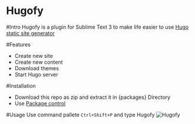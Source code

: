 # Hugofy

#Intro
Hugofy is a plugin for Sublime Text 3 to make life easier to use [Hugo static site generator](http://gohugo.io)

#Features
*	Create new site
*	Create new content
*	Download themes
*	Start Hugo server

#Installation
*	Download this repo as zip and extract it in {packages} Directory
*	Use [Package control](https://packagecontrol.io/installation)


#Usage
Use command pallete ```Ctrl+Shift+P``` and type Hugofy
![Hugofy](http://i.imgur.com/2pAaB5f.png)

